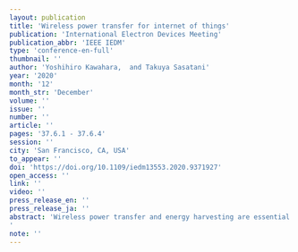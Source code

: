 ```yaml
---
layout: publication
title: 'Wireless power transfer for internet of things'
publication: 'International Electron Devices Meeting'
publication_abbr: 'IEEE IEDM'
type: 'conference-en-full'
thumbnail: ''
author: 'Yoshihiro Kawahara,  and Takuya Sasatani'
year: '2020'
month: '12'
month_str: 'December'
volume: ''
issue: ''
number: ''
article: ''
pages: '37.6.1 - 37.6.4'
session: ''
city: 'San Francisco, CA, USA'
to_appear: ''
doi: 'https://doi.org/10.1109/iedm13553.2020.9371927'
open_access: ''
link: ''
video: ''
press_release_en: ''
press_release_ja: ''
abstract: 'Wireless power transfer and energy harvesting are essential to the realization of the Internet of Things (IoT). Design of wireless power transfer technology often requires the knowledge and the skill in electrical engineering, and it is not easy for IoT designers in information science. In addition, due to the diversity of the size and the power consumption of the target `things'', there is still no one-size-fits-all solution. In this paper, we introduce two projects enhances the easiness of the deployment while extending the transmission range. We believe that these system level improvements realized by electrical engineering and information science will increase the usability of the wireless power transmission systems.'
note: ''
---
```


